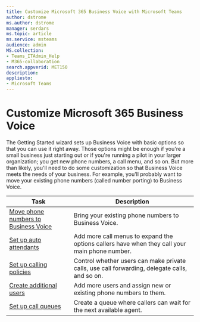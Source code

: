 ```yaml
---
title: Customize Microsoft 365 Business Voice with Microsoft Teams
author: dstrome 
ms.author: dstrome
manager: serdars
ms.topic: article
ms.service: msteams
audience: admin
MS.collection: 
- Teams_ITAdmin_Help
- M365-collaboration
search.appverid: MET150
description: 
appliesto: 
- Microsoft Teams
---
```


# Customize Microsoft 365 Business Voice

The Getting Started wizard sets up Business Voice with basic options so that you can use it right away. Those options might be enough if you're a small business just starting out or if you're running a pilot in your larger organization; you get new phone numbers, a call menu, and so on. But more than likely, you'll need to do some customization so that Business Voice meets the needs of your business. For example, you'll probably want to move your existing phone numbers (called number porting) to Business Voice.

| Task                                                          | Description                                                                                          |
|---------------------------------------------------------------|------------------------------------------------------------------------------------------------------|
| [Move phone numbers to Business Voice](port-phone-numbers.md) | Bring your existing phone numbers to Business Voice.                                                 |
| [Set up auto attendants](set-up-auto-attendants.md)           | Add more call menus to expand the options callers have when they call your main phone number.        |
| [Set up calling policies](set-up-policies.md)                 | Control whether users can make private calls, use call forwarding, delegate calls, and so on.        |
| [Create additional users](create-users.md)                    | Add more users and assign new or existing phone numbers to them.                                     |
| [Set up call queues](set-up-call-queues.md)                   | Create a queue where callers can wait for the next available agent.                                  |
